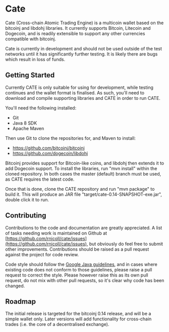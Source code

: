 Cate
====

Cate (Cross-chain Atomic Trading Engine) is a multicoin wallet based on the
bitcoinj and libdohj libraries. It currently supports Bitcoin, Litecoin and
Dogecoin, and is readily extensible to support any other currencies compatible
with bitcoinj.

Cate is currently in development and should not be used outside of the
test networks until it has significantly further testing. It is likely
there are bugs which result in loss of funds.

Getting Started
---------------

Currently CATE is only suitable for using for development, while testing continues
and the wallet format is finalised. As such, you'll need to download and compile
supporting libraries and CATE in order to run CATE.

You'll need the following installed:

* Git
* Java 8 SDK
* Apache Maven

Then use Git to clone the repositories for, and Maven to install:

* https://github.com/bitcoinj/bitcoinj
* https://github.com/dogecoin/libdohj

Bitcoinj provides support for Bitcoin-like coins, and libdohj then extends it to
add Dogecoin support. To install the libraries, run "mvn install" within the cloned
repository. In both cases the master (default) branch must be used, as CATE requires
the latest code.

Once that is done, clone the CATE repository and run "mvn package" to build it.
This will produce an JAR file "target/cate-0.14-SNAPSHOT-exe.jar", double click
it to run.

Contributing
------------

Contributions to the code and documentation are greatly appreciated. A list of
tasks needing work is maintained on Github at
[https://github.com/rnicoll/cate/issues](https://github.com/rnicoll/cate/issues),
but obviously do feel free to submit other improvements. Contributions should
be raised as a pull request against the project for code review.

Code style should follow the [Google Java guidelines](https://google.github.io/styleguide/javaguide.html),
and in cases where existing code does not conform to those guidelines, please
raise a pull request to correct the style. Please however raise this as its own
pull request, do not mix with other pull requests, so it's clear why code has
been changed.

Roadmap
-------

The initial release is targeted for the bitcoinj 0.14 release, and will be a
simple wallet only. Later versions will add functionality for cross-chain trades
(i.e. the core of a decentralised exchange).
